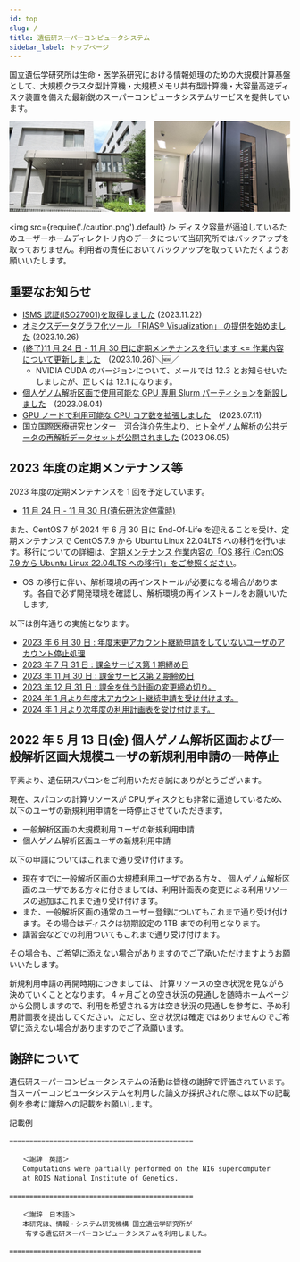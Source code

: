 ```yaml
---
id: top
slug: /
title: 遺伝研スーパーコンピュータシステム
sidebar_label: トップページ
---
```



国立遺伝学研究所は生命・医学系研究における情報処理のための大規模計算基盤として、大規模クラスタ型計算機・大規模メモリ共有型計算機・大容量高速ディスク装置を備えた最新鋭のスーパーコンピュータシステムサービスを提供しています。


![top_image2](top_image2.png)



<img src={require('./caution.png').default} />
ディスク容量が逼迫しているためユーザーホームディレクトリ内のデータについて当研究所ではバックアップを取っておりません。利用者の責任においてバックアップを取っていただくようお願いいたします。
<div className="clearfix"></div>


## 重要なお知らせ

- [ISMS 認証(ISO27001)を取得しました](/guides/ISMS_Certificate) (2023.11.22)
- [オミクスデータグラフ化ツール 「RIAS®️ Visualization」 の提供を始めました](/advanced_guides/advanced_guide_2023#%E3%82%AA%E3%83%9F%E3%82%AF%E3%82%B9%E3%83%87%E3%83%BC%E3%82%BF%E3%82%B0%E3%83%A9%E3%83%95%E5%8C%96%E3%83%84%E3%83%BC%E3%83%AB-rias%25EF%25B8%258F-visualization%20%E3%81%AE-%E6%8F%90%E4%BE%9B%E3%82%92%E5%A7%8B%E3%82%81%E3%81%BE%E3%81%97%E3%81%9F) (2023.10.26)
- [(終了)11 月 24 日 - 11 月 30 日に定期メンテナンスを行います <= 作業内容について更新しました](/blog/2023-11-24-scheduled-maintenance)　(2023.10.26)＼&#x1f195;／
    - NVIDIA CUDA のバージョンについて、メールでは 12.3 とお知らせいたしましたが、正しくは 12.1 になります。
- [個人ゲノム解析区画で使用可能な GPU 専用 Slurm パーティションを新設しました](/blog/2023-08-04-news_GPU_slurm)　(2023.08.04)
- [GPU ノードで利用可能な CPU コア数を拡張しました](/blog/2023-07-26-gpu-configure)　(2023.07.11)
- [国立国際医療研究センター　河合洋介先生より、ヒト全ゲノム解析の公共データの再解析データセットが公開されました](/advanced_guides/advanced_guide_2023#%E3%83%92%E3%83%88%E5%85%A8%E3%82%B2%E3%83%8E%E3%83%A0%E8%A7%A3%E6%9E%90%E3%81%AE%E5%85%AC%E5%85%B1%E3%83%87%E3%83%BC%E3%82%BF%E3%81%AE%E5%86%8D%E8%A7%A3%E6%9E%90%E3%83%87%E3%83%BC%E3%82%BF%E3%82%BB%E3%83%83%E3%83%88) (2023.06.05)



## 2023 年度の定期メンテナンス等
2023 年度の定期メンテナンスを 1 回を予定しています。
-   [<u>11 月 24 日 - 11 月 30 日(遺伝研法定停電時)</u>](/blog/2023-11-24-scheduled-maintenance)

また、CentOS 7 が 2024 年 6 月 30 日に End-Of-Life を迎えることを受け、定期メンテナンスで CentOS 7.9 から Ubuntu Linux 22.04LTS への移行を行います。移行についての詳細は、[<u>定期メンテナンス 作業内容の「OS 移行 (CentOS 7.9 から Ubuntu Linux 22.04LTS への移行)」をご参照ください</u>](/blog/2023-11-24-scheduled-maintenance#os%20%E7%A7%BB%E8%A1%8C-centos-79%20%E3%81%8B%E3%82%89%20ubuntu-linux-2204lts%20%E3%81%B8%E3%81%AE%E7%A7%BB%E8%A1%8C)。

- OS の移行に伴い、解析環境の再インストールが必要になる場合があります。各自で必ず開発環境を確認し、解析環境の再インストールをお願いいたします。


以下は例年通りの実施となります。
- [2023 年 6 月 30 日 : 年度末更アカウント継続申請をしていないユーザのアカウント停止処理](/application/renewal)
- [2023 年 7 月 31 日 : 課金サービス第 1 期締め日](/application/invoice/#請求書の発行)
- [2023 年 11 月 30 日 : 課金サービス第 2 期締め日](/application/invoice/#請求書の発行)
- [2023 年 12 月 31 日 : 課金を伴う計画の変更締め切り。](/application/invoice/#請求書の発行)
- [2024 年 1 月より年度末アカウント継続申請を受け付けます。](/application/renewal)
- [2024 年 1 月より次年度の利用計画表を受け付けます。](/application/resource_extension)



## 2022 年 5 月 13 日(金) 個人ゲノム解析区画および一般解析区画大規模ユーザの新規利用申請の一時停止

平素より、遺伝研スパコンをご利用いただき誠にありがとうございます。

現在、スパコンの計算リソースが CPU,ディスクとも非常に逼迫しているため、以下のユーザの新規利用申請を一時停止させていただきます。

- 一般解析区画の大規模利用ユーザの新規利用申請
- 個人ゲノム解析区画ユーザの新規利用申請

以下の申請についてはこれまで通り受け付けます。

- 現在すでに一般解析区画の大規模利用ユーザである方々、 個人ゲノム解析区画のユーザである方々に付きましては、利用計画表の変更による利用リソースの追加はこれまで通り受け付けます。
- また、一般解析区画の通常のユーザー登録についてもこれまで通り受け付けます。その場合はディスクは初期設定の 1TB までの利用となります。
- 講習会などでの利用ついてもこれまで通り受け付けます。


その場合も、ご希望に添えない場合がありますのでご了承いただけますようお願いいたします。

新規利用申請の再開時期につきましては、 計算リソースの空き状況を見ながら決めていくこととなります。４ヶ月ごとの空き状況の見通しを随時ホームページから公開しますので、利用を希望される方は空き状況の見通しを参考に、予め利用計画表を提出してください。ただし、空き状況は確定ではありませんのでご希望に添えない場合がありますのでご了承願います。


## 謝辞について

遺伝研スーパーコンピュータシステムの活動は皆様の謝辞で評価されています。当スーパーコンピュータシステムを利用した論文が採択された際には以下の記載例を参考に謝辞への記載をお願いします。

記載例

```
==============================================

　　＜謝辞　英語＞
　　Computations were partially performed on the NIG supercomputer
　　at ROIS National Institute of Genetics.

==============================================

　　＜謝辞　日本語＞
　　本研究は、情報・システム研究機構 国立遺伝学研究所が
    有する遺伝研スーパーコンピュータシステムを利用しました。

================================================

```
